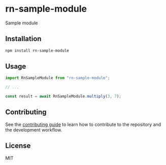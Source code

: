 # rn-sample-module

Sample module

## Installation

```sh
npm install rn-sample-module
```

## Usage

```js
import RnSampleModule from "rn-sample-module";

// ...

const result = await RnSampleModule.multiply(3, 7);
```

## Contributing

See the [contributing guide](CONTRIBUTING.md) to learn how to contribute to the repository and the development workflow.

## License

MIT
